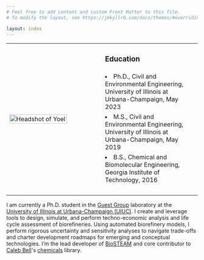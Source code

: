 ```yaml
---
# Feel free to add content and custom Front Matter to this file.
# To modify the layout, see https://jekyllrb.com/docs/themes/#overriding-theme-defaults

layout: index
---
```


<table>

<tr>
	<td rowspan='5' width='50%'>
		<img src='https://yoelcortes.github.io/me/images/index/headshot.jpg' alt='Headshot of Yoel' width='80%' id='image' align='center'>
	</td>
	<td> <h3> Education </h3> </td>
</tr>

<tr> <td> <li> Ph.D., Civil and Environmental Engineering, University of Illinois at Urbana-Champaign, May 2023 </li> </td> </tr>
<tr> <td> <li> M.S., Civil and Environmental Engineering, University of Illinois at Urbana-Champaign, May 2019 </li> </td> </tr>
<tr> <td> <li> B.S., Chemical and Biomolecular Engineering, Georgia Institute of Technology, 2016 </li> </td> </tr>
<tr> <td> <br> </td> </tr>

</table> 

I am currently a Ph.D. student in the [Guest Group](http://engineeringforsustainability.com)
laboratory at the [University of Illinois at Urbana-Champaign (UIUC)](http://illinois.edu).
I create and leverage tools to design, simulate, and perform techno-economic 
analysis and life cycle assessment of biorefineries. Using automated biorefinery 
models, I perform rigorous uncertainty and sensitivity analyses to navigate 
trade-offs and charter development roadmaps for emerging and conceptual 
technologies.  I’m the lead developer of [BioSTEAM](https://github.com/BioSTEAMDevelopmentGroup/biosteam)
and core contributor to [Caleb Bell](https://github.com/CalebBell)'s [chemicals](https://github.com/CalebBell/chemicals)
library.

